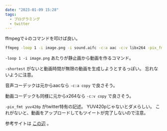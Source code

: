 ```yaml
---
date: "2023-01-09 15:28"
tags:
  - プログラミング
  - twitter
---
```


ffmpegで↓のコマンドを叩けば良い。

```sh
ffmpeg -loop 1 -i image.png -i sound.aifc -c:a aac -c:v libx264 -pix_fmt yuv420p -shortest out.mp4
```

`-loop 1 -i image.png` あたりが静止画から動画を作るコマンド。

`-shortest` がないと動画時間が無限の動画を生成しようとするっぽい。
忘れないように注意。

音声コーデックは元からaacなら `-c:a copy` で良さそう。

動画コーデックも同様に元からx264なら `-c:v copy` で良さそう。

`-pix_fmt yuv420p` がtwitter特有の記述。
YUV420pじゃないとダメらしい。
これがないと、動画をアップロードしてもツイートが完了しないので注意。

参考サイトは
[この辺](https://kivantium.hateblo.jp/entry/2017/07/16/160859)
。
